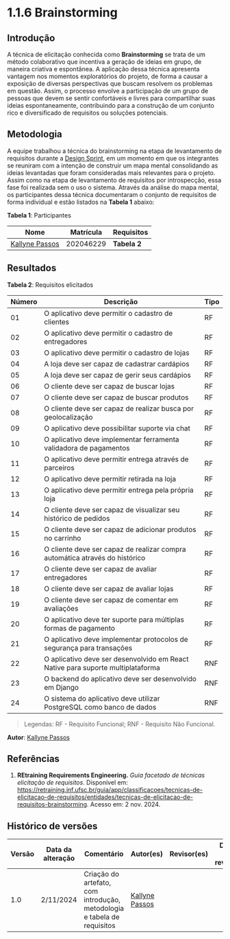 # 1.1.6 Brainstorming

## Introdução

A técnica de elicitação conhecida como **Brainstorming** se trata de um método colaborativo que incentiva a geração de ideias em grupo, de maneira criativa e espontânea. A aplicação dessa técnica apresenta vantagem nos momentos exploratórios do projeto, de forma a causar a exposição de diversas perspectivas que buscam resolvem os problemas em questão. Assim, o processo envolve a participação de um grupo de pessoas que devem se sentir confortáveis e livres para compartilhar suas ideias espontaneamente, contribuindo para a construção de um conjunto rico e diversificado de requisitos ou soluções potenciais.

## Metodologia

A equipe trabalhou a técnica do brainstorming na etapa de levantamento de requisitos durante a [Design Sprint](../1.1.DesignSprint.md), em um momento em que os integrantes se reuniram com a intenção de construir um mapa mental consolidando as ideias levantadas que foram consideradas mais relevantes para o projeto. Assim como na etapa de levantamento de requisitos por introspecção, essa fase foi realizada sem o uso o sistema. Através da análise do mapa mental, os participantes dessa técnica documentaram o conjunto de requisitos de forma individual e estão listados na **Tabela 1** abaixo:

**Tabela 1**: Participantes

| Nome                                            | Matrícula | Requisitos   |
|-------------------------------------------------|-----------|--------------|
| [Kallyne Passos](https://github.com/kalipassos) | 202046229 | **Tabela 2** |

## Resultados

**Tabela 2**: Requisitos elicitados

| Número | Descrição                                                                       | Tipo |
|--------|---------------------------------------------------------------------------------|------|
| 01     | O aplicativo deve permitir o cadastro de clientes                               | RF   |
| 02     | O aplicativo deve permitir o cadastro de entregadores                           | RF   |
| 03     | O aplicativo deve permitir o cadastro de lojas                                  | RF   |
| 04     | A loja deve ser capaz de cadastrar cardápios                                    | RF   |
| 05     | A loja deve ser capaz de gerir seus cardápios                                   | RF   |
| 06     | O cliente deve ser capaz de buscar lojas                                        | RF   |
| 07     | O cliente deve ser capaz de buscar produtos                                     | RF   |
| 08     | O cliente deve ser capaz de realizar busca por geolocalização                   | RF   |
| 09     | O aplicativo deve possibilitar suporte via chat                                 | RF   |
| 10     | O aplicativo deve implementar ferramenta validadora de pagamentos               | RF   |
| 11     | O aplicativo deve permitir entrega através de parceiros                         | RF   |
| 12     | O aplicativo deve permitir retirada na loja                                     | RF   |
| 13     | O aplicativo deve permitir entrega pela própria loja                            | RF   |
| 14     | O cliente deve ser capaz de visualizar seu histórico de pedidos                 | RF   |
| 15     | O cliente deve ser capaz de adicionar produtos no carrinho                      | RF   |
| 16     | O cliente deve ser capaz de realizar compra automática através do histórico     | RF   |
| 17     | O cliente deve ser capaz de avaliar entregadores                                | RF   |
| 18     | O cliente deve ser capaz de avaliar lojas                                       | RF   |
| 19     | O cliente deve ser capaz de comentar em avaliações                              | RF   |
| 20     | O aplicativo deve ter suporte para múltiplas formas de pagamento                | RF   |
| 21     | O aplicativo deve implementar protocolos de segurança para transações           | RF   |
| 22     | O aplicativo deve ser desenvolvido em React Native para suporte multiplataforma | RNF  |
| 23     | O backend do aplicativo deve ser desenvolvido em Django                         | RNF  |
| 24     | O sistema do aplicativo deve utilizar PostgreSQL como banco de dados            | RNF  |

> Legendas: RF - Requisito Funcional; RNF - Requisito Não Funcional.

**Autor**: [Kallyne Passos](https://github.com/kalipassos)

## Referências

1. **REtraining Requirements Engineering.** *Guia facetado de técnicas elicitação de requisitos*. Disponível em: <https://retraining.inf.ufsc.br/guia/app/classificacoes/tecnicas-de-elicitacao-de-requisitos/entidades/tecnicas-de-elicitacao-de-requisitos-brainstorming>. Acesso em: 2 nov. 2024.

## Histórico de versões

| Versão | Data da alteração | Comentário                                                              | Autor(es)                                       | Revisor(es) | Data de revisão |
|--------|-------------------|-------------------------------------------------------------------------|-------------------------------------------------|-------------|-----------------|
| 1.0    | 2/11/2024         | Criação do artefato, com introdução, metodologia e tabela de requisitos | [Kallyne Passos](https://github.com/kalipassos) |             |                 |
